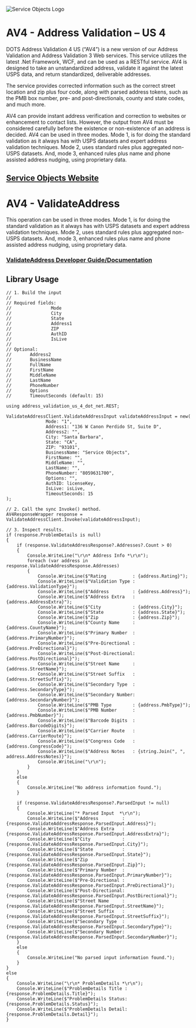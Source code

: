 ﻿![Service Objects Logo](https://www.serviceobjects.com/wp-content/uploads/2021/05/SO-Logo-with-TM.gif "Service Objects Logo")

# AV4 - Address Validation – US 4

DOTS Address Validation 4 US (“AV4”) is a new version of our Address Validation and Address Validation 3 Web services. This service utilizes the latest .Net Framework, WCF, and can be used as a RESTful service. AV4 is designed to take an unstandardized address, validate it against the latest USPS data, and return standardized, deliverable addresses. 

The service provides corrected information such as the correct street location and zip plus four code, along with parsed address tokens, such as the PMB box number, pre- and post-directionals, county and state codes, and much more.

AV4 can provide instant address verification and correction to websites or enhancement to contact lists.  However, the output from AV4 must be considered carefully before the existence or non-existence of an address is decided. AV4 can be used in three modes. Mode 1, is for doing the standard validation as it always has with USPS datasets and expert address validation techniques. Mode 2, uses standard rules plus aggregated non-USPS datasets. And, mode 3, enhanced rules plus name and phone assisted address nudging, using proprietary data.


## [Service Objects Website](https://serviceobjects.com)

# AV4 - ValidateAddress 

This operation can be used in three modes. Mode 1, is for doing the standard validation as it always has with USPS datasets and expert address validation techniques. Mode 2, uses standard rules plus aggregated non-USPS datasets. And, mode 3, enhanced rules plus name and phone assisted address nudging, using proprietary data.

### [ValidateAddress Developer Guide/Documentation](https://www.serviceobjects.com/docs/dots-address-validation-us-4/av4-operations/av4-validateaddress-recommended/)

## Library Usage

```
// 1. Build the input
//
// Required fields:
//               Mode
//               City
//               State
//               Address1
//               ZIP 
//               AuthID
//               IsLive
// 
// Optional:
//       Address2
//       BusinessName
//       FullName
//       FirstName
//       MiddleName
//       LastName
//       PhoneNumber
//       Options
//       TimeoutSeconds (default: 15)

using address_validation_us_4_dot_net.REST;

ValidateAddressClient.ValidateAddressInput validateAddressInput = new(
               Mode: "1",
               Address1: "136 W Canon Perdido St, Suite D",
               Address2: "",
               City: "Santa Barbara",
               State: "CA",
               ZIP: "93101",
               BusinessName: "Service Objects",
               FirstName: "",
               MiddleName: "",
               LastName: "",
               PhoneNumber: "8059631700",
               Options: "",
               AuthID: licenseKey,
               IsLive: isLive,
               TimeoutSeconds: 15
);

// 2. Call the sync Invoke() method.
AV4ResponseWrapper response = ValidateAddressClient.Invoke(validateAddressInput);

// 3. Inspect results.
if (response.ProblemDetails is null)
{
    if (response.ValidateAddressResponse?.Addresses?.Count > 0)
    {
        Console.WriteLine("\r\n* Address Info *\r\n");
        foreach (var address in response.ValidateAddressResponse.Addresses)
        {
            Console.WriteLine($"Rating          : {address.Rating}");
            Console.WriteLine($"Validation Type : {address.ValidationType}");
            Console.WriteLine($"Address         : {address.Address}");
            Console.WriteLine($"Address Extra   : {address.AddressExtra}");
            Console.WriteLine($"City            : {address.City}");
            Console.WriteLine($"State           : {address.State}");
            Console.WriteLine($"Zip             : {address.Zip}");
            Console.WriteLine($"County Name     : {address.CountyName}");
            Console.WriteLine($"Primary Number  : {address.PrimaryNumber}");
            Console.WriteLine($"Pre-Directional : {address.PreDirectional}");
            Console.WriteLine($"Post-Directional: {address.PostDirectional}");
            Console.WriteLine($"Street Name     : {address.StreetName}");
            Console.WriteLine($"Street Suffix   : {address.StreetSuffix}");
            Console.WriteLine($"Secondary Type  : {address.SecondaryType}");
            Console.WriteLine($"Secondary Number: {address.SecondaryNumber}");
            Console.WriteLine($"PMB Type        : {address.PmbType}");
            Console.WriteLine($"PMB Number      : {address.PmbNumber}");
            Console.WriteLine($"Barcode Digits  : {address.BarcodeDigits}");
            Console.WriteLine($"Carrier Route   : {address.CarrierRoute}");
            Console.WriteLine($"Congress Code   : {address.CongressCode}");
            Console.WriteLine($"Address Notes   : {string.Join(", ", address.AddressNotes)}");
            Console.WriteLine("\r\n");
        }
    }
    else
    {
        Console.WriteLine("No address information found.");
    }

    if (response.ValidateAddressResponse?.ParsedInput != null)
    {
        Console.WriteLine("* Parsed Input  *\r\n");
        Console.WriteLine($"Address         : {response.ValidateAddressResponse.ParsedInput.Address}");
        Console.WriteLine($"Address Extra   : {response.ValidateAddressResponse.ParsedInput.AddressExtra}");
        Console.WriteLine($"City            : {response.ValidateAddressResponse.ParsedInput.City}");
        Console.WriteLine($"State           : {response.ValidateAddressResponse.ParsedInput.State}");
        Console.WriteLine($"Zip             : {response.ValidateAddressResponse.ParsedInput.Zip}");
        Console.WriteLine($"Primary Number  : {response.ValidateAddressResponse.ParsedInput.PrimaryNumber}");
        Console.WriteLine($"Pre-Directional : {response.ValidateAddressResponse.ParsedInput.PreDirectional}");
        Console.WriteLine($"Post-Directional: {response.ValidateAddressResponse.ParsedInput.PostDirectional}");
        Console.WriteLine($"Street Name     : {response.ValidateAddressResponse.ParsedInput.StreetName}");
        Console.WriteLine($"Street Suffix   : {response.ValidateAddressResponse.ParsedInput.StreetSuffix}");
        Console.WriteLine($"Secondary Type  : {response.ValidateAddressResponse.ParsedInput.SecondaryType}");
        Console.WriteLine($"Secondary Number: {response.ValidateAddressResponse.ParsedInput.SecondaryNumber}");
    }
    else
    {
        Console.WriteLine("No parsed input information found.");
    }
}
else
{
    Console.WriteLine("\r\n* ProblemDetails *\r\n");
    Console.WriteLine($"ProblemDetails Title : {response.ProblemDetails.Title}");
    Console.WriteLine($"ProblemDetails Status: {response.ProblemDetails.Status}");
    Console.WriteLine($"ProblemDetails Detail: {response.ProblemDetails.Detail}");
}
```